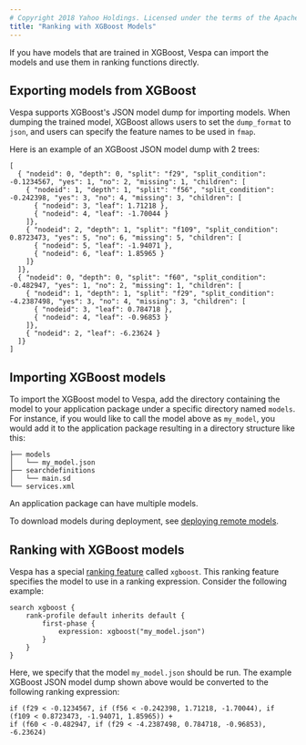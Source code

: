 ```yaml
---
# Copyright 2018 Yahoo Holdings. Licensed under the terms of the Apache 2.0 license. See LICENSE in the project root.
title: "Ranking with XGBoost Models"
---
```


If you have models that are trained in XGBoost, Vespa can import the models
and use them in ranking functions directly.

## Exporting models from XGBoost

Vespa supports XGBoost's JSON model dump for importing models. When dumping
the trained model, XGBoost allows users to set the `dump_format` to `json`,
and users can specify the feature names to be used in `fmap`.

Here is an example of an XGBoost JSON model dump with 2 trees:

```
[
  { "nodeid": 0, "depth": 0, "split": "f29", "split_condition": -0.1234567, "yes": 1, "no": 2, "missing": 1, "children": [
    { "nodeid": 1, "depth": 1, "split": "f56", "split_condition": -0.242398, "yes": 3, "no": 4, "missing": 3, "children": [
      { "nodeid": 3, "leaf": 1.71218 },
      { "nodeid": 4, "leaf": -1.70044 }
    ]},
    { "nodeid": 2, "depth": 1, "split": "f109", "split_condition": 0.8723473, "yes": 5, "no": 6, "missing": 5, "children": [
      { "nodeid": 5, "leaf": -1.94071 },
      { "nodeid": 6, "leaf": 1.85965 }
    ]}
  ]},
  { "nodeid": 0, "depth": 0, "split": "f60", "split_condition": -0.482947, "yes": 1, "no": 2, "missing": 1, "children": [
    { "nodeid": 1, "depth": 1, "split": "f29", "split_condition": -4.2387498, "yes": 3, "no": 4, "missing": 3, "children": [
      { "nodeid": 3, "leaf": 0.784718 },
      { "nodeid": 4, "leaf": -0.96853 }
    ]},
    { "nodeid": 2, "leaf": -6.23624 }
  ]}
]
```

## Importing XGBoost models

To import the XGBoost model to Vespa, add the directory containing the
model to your application package under a specific directory named `models`.
For instance, if you would like to call the model above as `my_model`, you
would add it to the application package resulting in a directory structure
like this:

```
├── models
│   └── my_model.json
├── searchdefinitions
│   └── main.sd
└── services.xml
```

An application package can have multiple models.

To download models during deployment, see [deploying remote models](deploying-remote-models.html).

## Ranking with XGBoost models

Vespa has a special [ranking feature](http://docs.vespa.ai/documentation/reference/rank-features.html)
called `xgboost`. This ranking feature specifies the model to use in a ranking expression.
Consider the following example:

```
search xgboost {
    rank-profile default inherits default {
        first-phase {
            expression: xgboost("my_model.json")
        }
    }
}
```

Here, we specify that the model `my_model.json` should be run.
The example XGBoost JSON model dump shown above would be converted
to the following ranking expression:

```
if (f29 < -0.1234567, if (f56 < -0.242398, 1.71218, -1.70044), if (f109 < 0.8723473, -1.94071, 1.85965)) +
if (f60 < -0.482947, if (f29 < -4.2387498, 0.784718, -0.96853), -6.23624)
```


